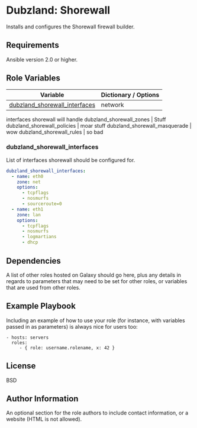 Dubzland: Shorewall
=========

Installs and configures the Shorewall firewall builder.

Requirements
------------

Ansible version 2.0 or higher.

Role Variables
--------------
Variable | Dictionary / Options
--- | ---
[dubzland_shorewall_interfaces](#dubzland_shorewall_interfaces) | network
interfaces shorewall will handle
dubzland_shorewall_zones | Stuff
dubzland_shorewall_policies | moar stuff
dubzland_shorewall_masquerade | wow
dubzland_shorewall_rules | so bad

### <a id="dubzland_shorewall_interfaces"></a>dubzland_shorewall_interfaces

List of interfaces shorewall should be configured for.

```yaml
dubzland_shorewall_interfaces:
  - name: eth0
    zone: net
    options:
      - tcpflags
      - nosmurfs
      - sourceroute=0
  - name: eth1
    zone: lan
    options:
      - tcpflags
      - nosmurfs
      - logmartians
      - dhcp
```

Dependencies
------------

A list of other roles hosted on Galaxy should go here, plus any details in regards to parameters that may need to be set for other roles, or variables that are used from other roles.

Example Playbook
----------------

Including an example of how to use your role (for instance, with variables passed in as parameters) is always nice for users too:

    - hosts: servers
      roles:
         - { role: username.rolename, x: 42 }

License
-------

BSD

Author Information
------------------

An optional section for the role authors to include contact information, or a website (HTML is not allowed).
